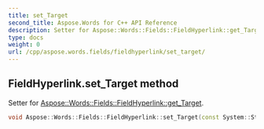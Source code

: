 ```yaml
---
title: set_Target
second_title: Aspose.Words for C++ API Reference
description: Setter for Aspose::Words::Fields::FieldHyperlink::get_Target. 
type: docs
weight: 0
url: /cpp/aspose.words.fields/fieldhyperlink/set_target/
---
```

## FieldHyperlink.set_Target method


Setter for [Aspose::Words::Fields::FieldHyperlink::get_Target](./get_target/).

```cpp
void Aspose::Words::Fields::FieldHyperlink::set_Target(const System::String &value)
```


